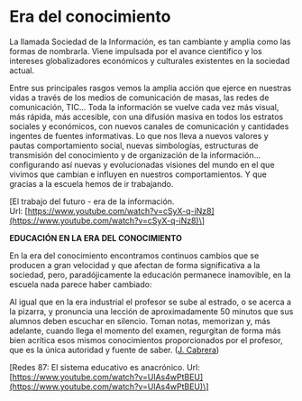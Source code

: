 # Era del conocimiento

La llamada Sociedad de la Información, es tan cambiante y amplia como las formas de nombrarla. Viene impulsada por el avance científico y los intereses globalizadores económicos y culturales existentes en la sociedad actual.

Entre sus principales rasgos vemos la amplia acción que ejerce en nuestras vidas a través de los medios de comunicación de masas, las redes de comunicación, TIC… Toda la información se vuelve cada vez más visual, más rápida, más accesible, con una difusión masiva en todos los estratos sociales y económicos, con nuevos canales de comunicación y cantidades ingentes de fuentes informativas. Lo que nos lleva a nuevos valores y pautas comportamiento social, nuevas simbologías, estructuras de transmisión del conocimiento y de organización de la información... configurando así nuevas y evolucionadas visiones del mundo en el que vivimos que cambian e influyen en nuestros comportamientos. Y que gracias a la escuela hemos de ir trabajando.

\[El trabajo del futuro - era de la información. Url: [https://www.youtube.com/watch?v=cSyX-q-iNz8](https://www.youtube.com/watch?v=cSyX-q-iNz8)\]

**EDUCACIÓN EN LA ERA DEL CONOCIMIENTO**

En la era del conocimiento encontramos continuos cambios que se producen a gran velocidad y que afectan de forma significativa a la sociedad, pero, paradójicamente la educación permanece inamovible, en la escuela nada parece haber cambiado:

Al igual que en la era industrial el profesor se sube al estrado, o se acerca a la pizarra, y pronuncia una lección de aproximadamente 50 minutos que sus alumnos deben escuchar en silencio. Toman notas, memorizan y, más adelante, cuando llega el momento del examen, regurgitan de forma más bien acrítica esos mismos conocimientos proporcionados por el profesor, que es la única autoridad y fuente de saber. ([J. Cabrera](http://blog.cabreramc.com/))

\[Redes 87: El sistema educativo es anacrónico. Url: [https://www.youtube.com/watch?v=UlAs4wPtBEU](https://www.youtube.com/watch?v=UlAs4wPtBEU)\]